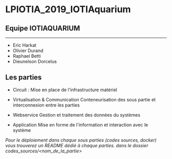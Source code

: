 # LPIOTIA_2019_IOTIAquarium

## Equipe IOTIAQUARIUM

---

- Eric Harkat
- Olivier Durand
- Raphael Betti
- Dieunelson Dorcelus


## Les parties

- Circuit :
Mise en place de l'infrastructure matériel

- Virtualisation & Communication
Conteneurisation des sous partie et interconnexion entre les parties

- Webservice
Gestion et traitement des données du systèmes

- Application
Mise en forme de l'information et interaction avec le système

*Pour le déploiement dans chaque sous parties (codes sources, docker) vous trouverez un README dédié à chaque parties. dans le dossier codes_sources/<nom_de_la_partie>*
